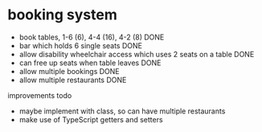 # booking system
- book tables, 1-6 (6), 4-4 (16), 4-2 (8) DONE
- bar which holds 6 single seats DONE
- allow disability wheelchair access which 
  uses 2 seats on a table DONE
- can free up seats when table leaves DONE
- allow multiple bookings DONE
- allow multiple restaurants DONE


improvements todo
- maybe implement with class, so can have multiple restaurants
- make use of TypeScript getters and setters